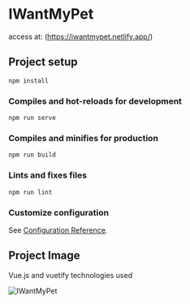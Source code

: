 # IWantMyPet 
access at: (https://iwantmypet.netlify.app/)

## Project setup
```
npm install
```
### Compiles and hot-reloads for development
```
npm run serve
```

### Compiles and minifies for production
```
npm run build
```

### Lints and fixes files
```
npm run lint
```

### Customize configuration
See [Configuration Reference](https://cli.vuejs.org/config/).

## Project Image
Vue.js and vuetify technologies used

![IWantMyPet](https://user-images.githubusercontent.com/62224609/224512991-e758065e-b34f-4817-a73a-51edb2ac4ee9.gif)
